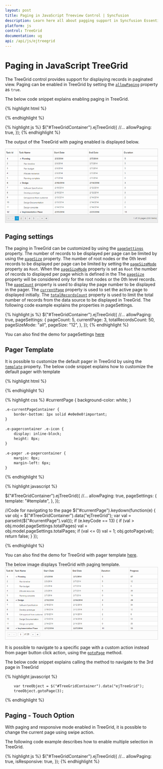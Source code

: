 ```yaml
---
layout: post
title: Paging in JavaScript Treeview Control | Syncfusion
description: Learn here all about pagging support in Syncfusion Essential JavaScript TreeGrid control, its elements, and more. 
platform: js
control: TreeGrid
documentation: ug
api: /api/js/ejtreegrid
---
```


# Paging in JavaScript TreeGrid

The TreeGrid control provides support for displaying records in paginated view. Paging can be enabled in TreeGrid by setting the [`allowPaging`](/api/js/ejtreegrid#members:allowpaging) property as `true`.

The below code snippet explains enabling paging in TreeGrid.

{% highlight html %}
<div id="TreeGridContainer"/>
{% endhighlight %}

{% highlight js %}
$("#TreeGridContainer").ejTreeGrid({
    //...
    allowPaging: true,
});
{% endhighlight %}

The output of the TreeGrid with paging enabled is displayed below.

![JavaScript TreeGrid pagging](Paging_images/Paging_img1.png)

## Paging settings

The paging in TreeGrid can be customized by using the [`pageSettings`](/api/js/ejtreegrid#members:pagesettings) property.
The number of records to be displayed per page can be limited by using the [`pageSize`](/api/js/ejtreegrid#members:pagesettings-pagesize "pageSettings.pageSize") property. 
The number of root nodes or the 0th level records to be displayed per page can be limited by setting the [`pageSizeMode`](/api/js/ejtreegrid#members:pagesettings-pagesizemode "pageSettings.pageSizeMode") property as `Root`. When the [`pageSizeMode`](/api/js/ejtreegrid#members:pagesettings-pagesizemode "pageSettings.pageSizeMode") property is set as `Root` the number of records to displayed per page which is defined in the The [`pageSize`](/api/js/ejtreegrid#members:pagesettings-pagesize "pageSettings.pageSize") property will be considered only for the root nodes or the 0th level records.
The [`pageCount`](/api/js/ejtreegrid#members:pagesettings-pagecount "pageSettings.pageCount") property is used to display the page number to be displayed in the pager.
The [`currentPage`](/api/js/ejtreegrid#members:pagesettings-currentpage "pageSettings.currentPage") property is used to set the active page to displayed initially.
The [`totalRecordsCount`](/api/js/ejtreegrid#members:pagesettings-totalrecordscount "pageSettings.totalRecordsCount") property is used to limit the total number of records from the data source to be displayed in TreeGrid.
 The following code example explains the properties in pageSettings. 

{% highlight js %}
$("#TreeGridContainer").ejTreeGrid({
    //...
    allowPaging: true,
    pageSettings: {
        pageCount: 5,
        currentPage: 3,
        totalRecordsCount: 50,
        pageSizeMode: "all",
        pageSize: "12",
    },
});
{% endhighlight %}

You can also find the demo for pageSettings [here](http://js.syncfusion.com/demos/web/#!/bootstrap/treegrid/paging/pagingapi)


## Pager Template

It is possible to customize the default pager in TreeGrid by using the [`template`](/api/js/ejtreegrid#members:pagesettings-template "pageSettings.template") property.
The below code snippet explains how to customize the default pager with template

{% highlight html %}
<script type="text/x-jsrender" id="template">
    <div class="e-pagercontainer">
        <div class="e-first e-icon e-mediaback e-firstpagedisabled e-disable" title="Go to first page"></div>
        <div class="e-prev e-icon e-arrowheadleft-2x e-prevpagedisabled e-disable" style="border-right:none" title="Go to previous page"></div>
    </div>
    <div class="e-pagercontainer e-currentPageContainer" style="border-radius:0px">
        <input id="currentPage" class="e-pagercontainer" type="text" style="text-align:center; margin:0px;border:none;width:32px;height:23px" />
    </div>
    <div id="totalPages" class="e-pagercontainer" style="margin-left: 2px;margin-bottom:5px;border: none; ">
        <span></span>
    </div>
    <div class="e-pagercontainer">
        <div class="e-nextpage e-icon e-arrowheadright-2x e-default" title="Go to next page"></div>
        <div class="e-lastpage e-icon e-mediaforward e-default" title="Go to last page"></div>
    </div>
</script> 

{% endhighlight %}

{% highlight css %}
    #currentPage {
        background-color: white;
    }

    .e-currentPageContainer {
        border-bottom: 1px solid #e0e0e0!important;
    }

    .e-pagercontainer .e-icon {
        display: inline-block;
        height: 8px;
    }

    .e-pager .e-pagercontainer {
        margin: 0px;
        margin-left: 6px;
    }
{% endhighlight %}

{% highlight javascript %}

$("#TreeGridContainer").ejTreeGrid({
    //...
    allowPaging: true,
    pageSettings: {
        template: "#template",
    },
});

//Code for navigating to the page 
$("#currentPage").keydown(function(e) {
    var obj = $("#TreeGridContainer").data("ejTreeGrid");
    var val = parseInt($("#currentPage").val());
    if (e.keyCode == 13) {
        if (val > obj.model.pageSettings.totalPages)
            val = obj.model.pageSettings.totalPages;
        if (val <= 0)
            val = 1;
        obj.gotoPage(val);
        return false;
    }
});

{% endhighlight %}

You can also find the demo for TreeGrid with pager template [here](http://js.syncfusion.com/demos/web/#!/bootstrap/treegrid/paging/pagertemplate).

The below image displays TreeGrid with paging template.
![JavaScript TreeGrid pager template](Paging_images/Paging_img2.png)

It is possible to navigate to a specific page with a custom action instead from pager button click action, using the [`gotoPage`]( /api/js/ejtreegrid#methods:gotopage "gotoPage") method.

The below code snippet explains calling the method to navigate to the 3rd page in TreeGrid

{% highlight javascript %}

        var treeObject = $("#TreeGridContainer").data("ejTreeGrid");
        treeObject.gotoPage(3);

{% endhighlight %}

## Paging - Touch Option

With paging and responsive mode enabled in TreeGrid, it is possible to change the current page using swipe action.

The following code example describes how to enable multiple selection in TreeGrid.	

{% highlight js %}
$("#TreeGridContainer").ejTreeGrid({
    //...
    allowPaging: true,
    isResponsive: true,
});
{% endhighlight %}